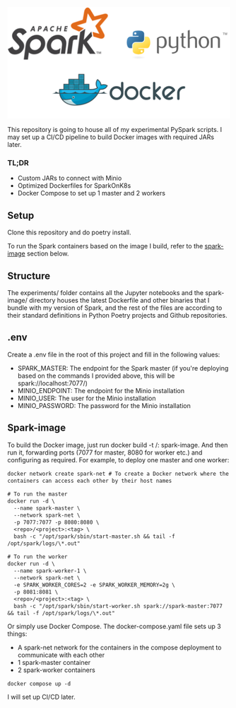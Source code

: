 ![Banner](./assets/featured-image.png)

This repository is going to house all of my experimental PySpark scripts. I may set up a CI/CD pipeline to build Docker images with required JARs later.

### TL;DR
- Custom JARs to connect with Minio
- Optimized Dockerfiles for SparkOnK8s
- Docker Compose to set up 1 master and 2 workers

## Setup

Clone this repository and do poetry install.

To run the Spark containers based on the image I build, refer to the [spark-image](#spark-image) section below.

## Structure

The experiments/ folder contains all the Jupyter notebooks and the spark-image/ directory houses the latest Dockerfile and other binaries that I bundle with my version of Spark, and the rest of the files are according to their standard definitions in Python Poetry projects and Github repositories.

## .env

Create a .env file in the root of this project and fill in the following values:

- SPARK_MASTER: The endpoint for the Spark master (if you're deploying based on the commands I provided above, this will be spark://localhost:7077/)
- MINIO_ENDPOINT: The endpoint for the Minio installation
- MINIO_USER: The user for the Minio installation
- MINIO_PASSWORD: The password for the Minio installation

## Spark-image

To build the Docker image, just run docker build -t <repo>/<project>:<tag> spark-image.
And then run it, forwarding ports (7077 for master, 8080 for worker etc.) and configuring as required.
For example, to deploy one master and one worker:

```code
docker network create spark-net # To create a Docker network where the containers can access each other by their host names
```

```code
# To run the master
docker run -d \
  --name spark-master \
  --network spark-net \
  -p 7077:7077 -p 8080:8080 \
  <repo>/<project>:<tag> \
  bash -c "/opt/spark/sbin/start-master.sh && tail -f /opt/spark/logs/\*.out"
```

```code
# To run the worker
docker run -d \
  --name spark-worker-1 \
  --network spark-net \
  -e SPARK_WORKER_CORES=2 -e SPARK_WORKER_MEMORY=2g \
  -p 8081:8081 \
  <repo>/<project>:<tag> \
  bash -c "/opt/spark/sbin/start-worker.sh spark://spark-master:7077 && tail -f /opt/spark/logs/\*.out"
```

Or simply use Docker Compose. The docker-compose.yaml file sets up 3 things:

- A spark-net network for the containers in the compose deployment to communicate with each other
- 1 spark-master container
- 2 spark-worker containers

```code
docker compose up -d
```

I will set up CI/CD later.
